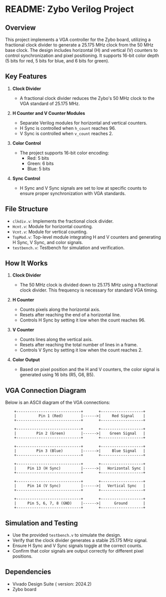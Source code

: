 # README: Zybo Verilog Project

## Overview

This project implements a VGA controller for the Zybo board, utilizing a fractional clock divider to generate a 25.175 MHz clock from the 50 MHz base clock. The design includes horizontal (H) and vertical (V) counters to control synchronization and pixel positioning. It supports 16-bit color depth (5 bits for red, 5 bits for blue, and 6 bits for green).

## Key Features

1. **Clock Divider**

   - A fractional clock divider reduces the Zybo's 50 MHz clock to the VGA standard of 25.175 MHz.

2. **H Counter and V Counter Modules**

   - Separate Verilog modules for horizontal and vertical counters.
   - H Sync is controlled when `h_count` reaches 96.
   - V Sync is controlled when `v_count` reaches 2.

3. **Color Control**

   - The project supports 16-bit color encoding:
     - Red: 5 bits
     - Green: 6 bits
     - Blue: 5 bits

4. **Sync Control**

   - H Sync and V Sync signals are set to low at specific counts to ensure proper synchronization with VGA standards.

## File Structure

- `clkdiv.v`: Implements the fractional clock divider.
- `Hcnt.v`: Module for horizontal counting.
- `Vcnt.v`: Module for vertical counting.
- `TopMod.v`: Top-level module integrating H and V counters and generating H Sync, V Sync, and color signals.
- `testbench.v`: Testbench for simulation and verification.

## How It Works

1. **Clock Divider**

   - The 50 MHz clock is divided down to 25.175 MHz using a fractional clock divider. This frequency is necessary for standard VGA timing.

2. **H Counter**

   - Counts pixels along the horizontal axis.
   - Resets after reaching the end of a horizontal line.
   - Controls H Sync by setting it low when the count reaches 96.

3. **V Counter**

   - Counts lines along the vertical axis.
   - Resets after reaching the total number of lines in a frame.
   - Controls V Sync by setting it low when the count reaches 2.

4. **Color Output**

   - Based on pixel position and the H and V counters, the color signal is generated using 16 bits (R5, G6, B5).

## VGA Connection Diagram

Below is an ASCII diagram of the VGA connections:

```
    +-----------------------------+       +-------------------+
    |          Pin 1 (Red)        |------>|     Red Signal    |
    +-----------------------------+       +-------------------+

    +-----------------------------+       +-------------------+
    |         Pin 2 (Green)       |------>|    Green Signal   |
    +-----------------------------+       +-------------------+

    +-----------------------------+       +-------------------+
    |         Pin 3 (Blue)        |------>|     Blue Signal   |
    +-----------------------------+       +-------------------+

    +-----------------------------+       +-------------------+
    |     Pin 13 (H Sync)         |------>|   Horizontal Sync |
    +-----------------------------+       +-------------------+

    +-----------------------------+       +-------------------+
    |     Pin 14 (V Sync)         |------>|   Vertical Sync   |
    +-----------------------------+       +-------------------+

    +-----------------------------+       +-------------------+
    |     Pin 5, 6, 7, 8 (GND)    |------>|      Ground       |
    +-----------------------------+       +-------------------+
```

## Simulation and Testing

- Use the provided `testbench.v` to simulate the design.
- Verify that the clock divider generates a stable 25.175 MHz signal.
- Ensure H Sync and V Sync signals toggle at the correct counts.
- Confirm that color signals are output correctly for different pixel positions.

## Dependencies

- Vivado Design Suite ( version: 2024.2)
- Zybo board
